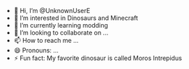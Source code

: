 - 👋 Hi, I’m @UnknownUserE
- 👀 I’m interested in Dinosaurs and Minecraft
- 🌱 I’m currently learning modding
- 💞️ I’m looking to collaborate on ...
- 📫 How to reach me ...
- 😄 Pronouns: ...
- ⚡ Fun fact: My favorite dinosaur is called Moros Intrepidus

<!---
UnknownUserE/UnknownUserE is a ✨ special ✨ repository because its `README.md` (this file) appears on your GitHub profile.
You can click the Preview link to take a look at your changes.
--->
